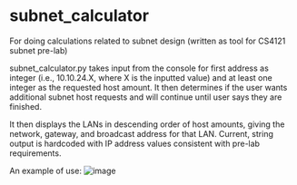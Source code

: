 # subnet_calculator
For doing calculations related to subnet design (written as tool for CS4121 subnet pre-lab)


subnet_calculator.py takes input from the console for first address as integer (i.e., 10.10.24.X, where X is the inputted value) and at least one integer as the requested host amount. It then determines if the user wants additional subnet host requests and will continue until user says they are finished.

It then displays the LANs in descending order of host amounts, giving the network, gateway, and broadcast address for that LAN. Current, string output is hardcoded with IP address values consistent with pre-lab requirements.

An example of use:
                      ![image](https://user-images.githubusercontent.com/67984700/199847950-a5457241-d398-4087-82f5-4660f6610f1e.png)


